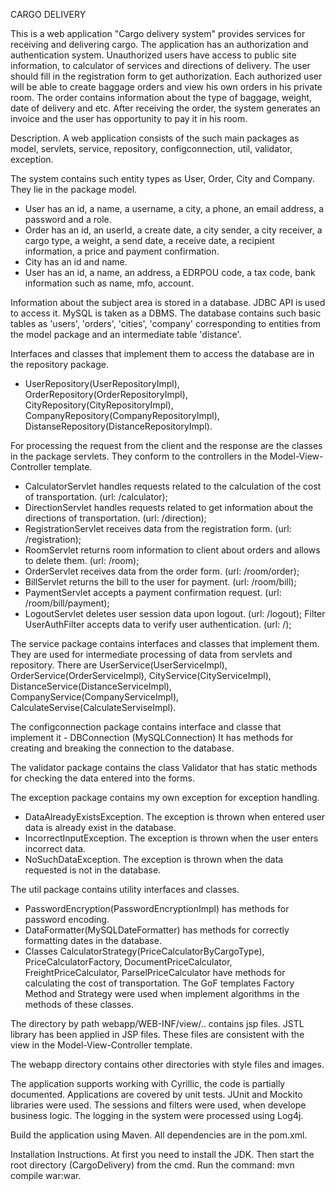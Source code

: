 CARGO DELIVERY

This is a web application "Cargo delivery system" provides services for receiving and delivering cargo.
The application has an authorization and authentication system.
Unauthorized users have access to public site information, to calculator of services and directions of delivery.
The user should fill in the registration form to get authorization.
Each authorized user will be able to create baggage orders and view his own orders in his private room. 
The order contains information about the type of baggage, weight, date of delivery and etc. 
After receiving the order, the system generates an invoice and the user has opportunity to pay it in his room.

Description.
A web application consists of the such main packages as model, servlets, service, repository, configconnection, util, 
validator, exception. 

The system contains such entity types as User, Order, City and Company. They lie in the package model.
 - User has an id, a name, a username, a city, a  phone, an email address, a password and a role.
 - Order has an id, an userId, a create date, a city sender, a city receiver, a cargo type, a weight, a send date, 
   a receive date, a recipient information, a price and payment confirmation.
 - City has an id and name.
 - User has an id, a name, an address, a EDRPOU code, a tax code, bank information such as name, mfo, account.
 
Information about the subject area is stored in a database. JDBC API is used to access it.  MySQL is taken as a DBMS.
The database contains such basic tables as 'users', 'orders', 'cities', 'company' corresponding to entities from the
model package and an intermediate table 'distance'.

Interfaces and classes that implement them to access the database are in the repository package.
- UserRepository(UserRepositoryImpl), OrderRepository(OrderRepositoryImpl), CityRepository(CityRepositoryImpl),
CompanyRepository(CompanyRepositoryImpl), DistanseRepository(DistanceRepositoryImpl).

For processing the request from the client and the response are the classes in the package servlets. 
They conform to the controllers in the Model-View-Controller template.
- CalculatorServlet handles requests related to the calculation of the cost of transportation. (url: /calculator);
- DirectionServlet handles requests related to get information about the directions of transportation. (url: /direction);
- RegistrationServlet receives data from the registration form. (url: /registration);
- RoomServlet returns room information to client about orders and allows to delete them. (url: /room);
- OrderServlet receives data from the order form. (url: /room/order);
- BillServlet returns the bill to the user for payment. (url: /room/bill);
- PaymentServlet accepts a payment confirmation request. (url: /room/bill/payment);
- LogoutServlet deletes user session data upon logout. (url: /logout);
Filter UserAuthFilter accepts data to verify user authentication. (url: /);

The service package contains interfaces and classes that implement them. 
They are used for intermediate processing of data from servlets and repository.
There are UserService(UserServiceImpl), OrderService(OrderServiceImpl), CityService(CityServiceImpl),
DistanceService(DistanceServiceImpl), CompanyService(CompanyServiceImpl), CalculateServise(CalculateServiseImpl).

The configconnection package contains interface and classe that implement it - DBConnection (MySQLConnection)
It has methods for creating and breaking the connection to the database.

The validator package contains the class Validator that has static methods for checking the data entered into the forms.

The exception package contains my own exception for exception handling.
- DataAlreadyExistsException. The exception is thrown when entered user data is already exist in the database.
- IncorrectInputException. The exception is thrown when the user enters incorrect data.
- NoSuchDataException. The exception is thrown when the data requested is not in the database.

The util package contains utility interfaces and classes.
- PasswordEncryption(PasswordEncryptionImpl) has methods for password encoding.
- DataFormatter(MySQLDateFormatter) has methods for correctly formatting dates in the database.
- Classes CalculatorStrategy(PriceCalculatorByCargoType), PriceCalculatorFactory, DocumentPriceCalculator, 
FreightPriceCalculator, ParselPriceCalculator have methods for calculating the cost of transportation.
The GoF templates Factory Method and Strategy were used when implement algorithms in the methods of these classes. 

The directory by path webapp/WEB-INF/view/.. contains jsp files. JSTL library has been applied in JSP files.
These files are consistent with the view in the Model-View-Controller template.

The webapp directory contains other directories with style files and images.

The application supports working with Cyrillic, the code is partially documented.
Applications are covered by unit tests. JUnit and Mockito libraries were used.
The sessions and filters were used, when develope business logic. 
The logging in the system were processed using Log4j.

Build the application using Maven. All dependencies are in the pom.xml.

Installation Instructions.
At first you need to install the JDK. Then start the root directory (CargoDelivery) from the cmd.
Run the command: mvn compile war:war. 
